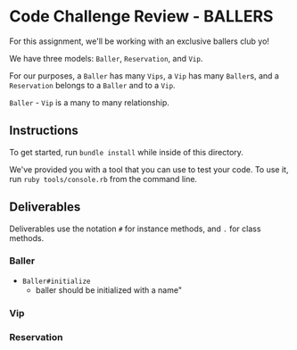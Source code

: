 # Code Challenge Review - BALLERS

For this assignment, we'll be working with an exclusive ballers club yo!

We have three models: `Baller`, `Reservation`, and `Vip`.

For our purposes, a `Baller` has many `Vips`, a `Vip` has many `Baller`s, and a `Reservation` belongs to a `Baller` and to a `Vip`.

`Baller` - `Vip` is a many to many relationship.

## Instructions

To get started, run `bundle install` while inside of this directory.

We've provided you with a tool that you can use to test your code. To use it, run `ruby tools/console.rb` from the command line. 

## Deliverables

Deliverables use the notation `#` for instance methods, and `.` for class methods.

### Baller

- `Baller#initialize`
  - baller should be initialized with a name"

### Vip

### Reservation
